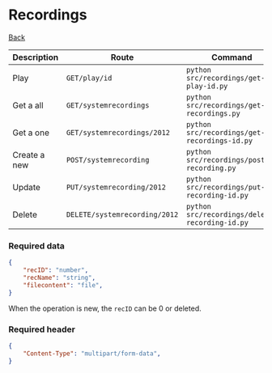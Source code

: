 # Recordings
[Back](../README.MD#menu)


| Description | Route | Command
|-------------|-------|---------|
|Play |`GET/play/id`|`python src/recordings/get-play-id.py`|
|Get a all |`GET/systemrecordings`|`python src/recordings/get-recordings.py`|
|Get a one |`GET/systemrecordings/2012`|`python src/recordings/get-recordings-id.py`| 
|Create a new |`POST/systemrecording`|`python src/recordings/post-recording.py`|  
|Update|`PUT/systemrecording/2012`|`python src/recordings/put-recording-id.py`|
|Delete | `DELETE/systemrecording/2012` | `python src/recordings/delete-recording-id.py` |

### Required data
```json
{
    "recID": "number",
    "recName": "string",
    "filecontent": "file",
}
```
When the operation is new, the `recID` can be 0 or deleted.
### Required header
```json
{
    "Content-Type": "multipart/form-data",
}
```
